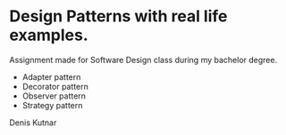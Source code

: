 
# Design Patterns with real life examples.

Assignment made for Software Design class during my bachelor degree.

* Adapter pattern
* Decorator pattern
* Observer pattern
* Strategy pattern


Denis Kutnar
